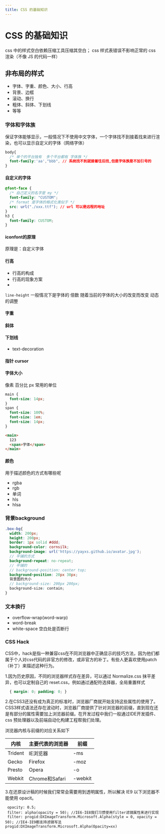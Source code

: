 ```yaml
---
title: CSS 的基础知识
---
```


# CSS 的基础知识

css 中的样式空白依赖压缩工具压缩其空白； css 样式表错误不影响正常的 css 渲染（不像 JS 的代码一样）



## 非布局的样式
 - 字体、字重、颜色、大小、行高
 - 背景、边框
 - 滚动、换行
 - 粗体、斜体、下划线
 - 等等


### 字体和字体族

保证字体能够显示，一般情况下不使用中文字体，一个字体找不到接着找来进行渲染，也可以显示自定义的字体（网络字体）

```css
body{
  /* 单个的平台独有  多个平台都有 字体族 */
  font-family:'aa',"bbb", // 系统找不到就接着往后找,但是字体族是不加引号的
}
```
#### 自定义的字体
```css
@font-face {
  /* 自己定义的名字是 my */
  font-family: "CUSTOM";
  /* format 是字体的格式化类似于 */
  src: url("./xxx.ttf"); // url 可以是远程的地址
}
h3 {
  font-family: CUSTOM;
}

```
#### iconfont的原理

原理是：自定义字体

#### 行高

 - 行高的构成
 - 行高的现象方案
 - 
`line-height` 一般情况下是字体的 倍数 随着当前的字体的大小的改变而改变 动态的调整
#### 字重
#### 斜体
#### 下划线

 - text-decoration

#### 指针 cursor
#### 字体大小

像素 百分比 px 常用的单位

```css
main {
  font-size: 14px;
}
span {
  font-size: 100%;
  font-size: 1em;
  font-size: 14px;
}
```

```html
<main>
  123
  <span>字体</span>
</main>
```



#### 颜色

用于描述颜色的方式有哪些呢

 - rgba
 - rgb
 - 单词
 - hls
 - hlsa

### 背景background

```scss
.box-bg{
  width: 200px;
  height: 200px;
  border: 1px solid #ddd;
  background-color: cornsilk;
  background-image: url('https://yayxs.github.io/avatar.jpg');
  // 平铺的方式
  background-repeat: no-repeat;
  // 平铺的
  // background-position: center top;
  background-position: 20px 30px;
  背景图的大小
  // background-size: 200px 200px;
  background-size: contain;
}
```
### 文本换行

 - overflow-wrap(word-warp) 
 - word-break
 - white-space 空白处是否断行

### CSS Hack

CSS中，hack是指一种兼容css在不同浏览器中正确显示的技巧方法，因为他们都属于个人对css代码的非官方的修改，或非官方的补丁。有些人更喜欢使用patch（补丁）来描述这种行为。

 1.因为历史原因，不同的浏览器样式存在差异，可以通过 Normalize.css 抹平差异，也可以定制自己的 reset.css，例如通过通配符选择器，全局重置样式
```css
  { margin: 0; padding: 0; }
```
 2.在CSS3还没有成为真正的标准时，浏览器厂商就开始支持这些属性的使用了。CSS3样式语法还存在波动时，浏览器厂商提供了针对浏览器的前缀，直到现在还是有部分的属性需要加上浏览器前缀。在开发过程中我们一般通过IDE开发插件、css 预处理器以及前端自动化构建工程帮我们处理。

浏览器内核与前缀的对应关系如下

| 内核    | 主要代表的浏览器 | 前缀    |
| ------- | ---------------- | ------- |
| Trident | IE浏览器         | -ms     |
| Gecko   | Firefox          | -moz    |
| Presto  | Opera            | -o      |
| Webkit  | Chrome和Safari   | -webkit |

 3.在还原设计稿的时候我们常常会需要用到透明属性，所以解决 IE9 以下浏览器不能使用 opacit。

```
 opacity: 0.5;
 filter: alpha(opacity = 50); //IE6-IE8我们习惯使用filter滤镜属性来进行实现
 filter: progid:DXImageTransform.Microsoft.Alpha(style = 0, opacity = 50); //IE4-IE9都支持滤镜写法progid:DXImageTransform.Microsoft.Alpha(Opacity=xx)
```